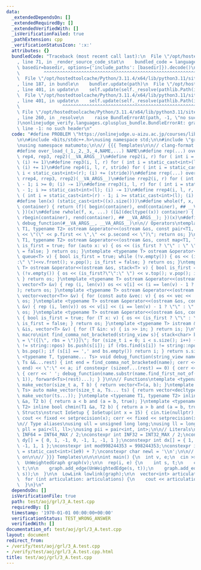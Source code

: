```yaml
---
data:
  _extendedDependsOn: []
  _extendedRequiredBy: []
  _extendedVerifiedWith: []
  _isVerificationFailed: true
  _pathExtension: cpp
  _verificationStatusIcon: ':x:'
  attributes: {}
  bundledCode: "Traceback (most recent call last):\n  File \"/opt/hostedtoolcache/Python/3.11.4/x64/lib/python3.11/site-packages/onlinejudge_verify/documentation/build.py\"\
    , line 71, in _render_source_code_stat\n    bundled_code = language.bundle(stat.path,\
    \ basedir=basedir, options={'include_paths': [basedir]}).decode()\n          \
    \         ^^^^^^^^^^^^^^^^^^^^^^^^^^^^^^^^^^^^^^^^^^^^^^^^^^^^^^^^^^^^^^^^^^^^^^^^^^^^^^^^^\n\
    \  File \"/opt/hostedtoolcache/Python/3.11.4/x64/lib/python3.11/site-packages/onlinejudge_verify/languages/cplusplus.py\"\
    , line 187, in bundle\n    bundler.update(path)\n  File \"/opt/hostedtoolcache/Python/3.11.4/x64/lib/python3.11/site-packages/onlinejudge_verify/languages/cplusplus_bundle.py\"\
    , line 401, in update\n    self.update(self._resolve(pathlib.Path(included), included_from=path))\n\
    \  File \"/opt/hostedtoolcache/Python/3.11.4/x64/lib/python3.11/site-packages/onlinejudge_verify/languages/cplusplus_bundle.py\"\
    , line 401, in update\n    self.update(self._resolve(pathlib.Path(included), included_from=path))\n\
    \                ^^^^^^^^^^^^^^^^^^^^^^^^^^^^^^^^^^^^^^^^^^^^^^^^^^^^^^^^^\n \
    \ File \"/opt/hostedtoolcache/Python/3.11.4/x64/lib/python3.11/site-packages/onlinejudge_verify/languages/cplusplus_bundle.py\"\
    , line 260, in _resolve\n    raise BundleErrorAt(path, -1, \"no such header\"\
    )\nonlinejudge_verify.languages.cplusplus_bundle.BundleErrorAt: graph-type.hpp:\
    \ line -1: no such header\n"
  code: "#define PROBLEM \"https://onlinejudge.u-aizu.ac.jp/courses/library/5/GRL/3/GRL_3_A\"\
    \n\n#include <bits/stdc++.h>\nusing namespace std;\n\n#include \"graph/low-link.hpp\"\
    \nusing namespace matumoto;\n\n// {{{ Templates\n\n// clang-format off\n\n// Macros\n\
    #define over_load_(_1,_2,_3,_4,NAME,...) NAME\n#define rep(...) over_load_(__VA_ARGS__,\
    \ rep4, rep3, rep2)(__VA_ARGS__)\n#define rep2(i, r) for ( int i = 0; i < static_cast<int>(r);\
    \ (i) += 1)\n#define rep3(i, l, r) for ( int i = static_cast<int>(l); i < static_cast<int>(r);\
    \ (i) += 1)\n#define rep4(i, l, r, stride) for ( int i = static_cast<int>(l);\
    \ i < static_cast<int>(r); (i) += (stride))\n#define rrep(...) over_load_(__VA_ARGS__,\
    \ rrep4, rrep3, rrep2)(__VA_ARGS__)\n#define rrep2(i, r) for ( int i = static_cast<int>(r)\
    \ - 1; i >= 0; (i) -= 1)\n#define rrep3(i, l, r) for ( int i = static_cast<int>(r)\
    \ - 1; i >= static_cast<int>(l); (i) -= 1)\n#define rrep4(i, l, r, stride) for\
    \ ( int i = static_cast<int>(r) - 1; i >= static_cast<int>(l); (i) -= (stride))\n\
    #define len(x) (static_cast<int>((x).size()))\n#define whole(f, x, ...) ([&](decltype((x))\
    \ container) { return (f)( begin(container), end(container), ## __VA_ARGS__);\
    \ })(x)\n#define rwhole(f, x, ...) ([&](decltype((x)) container) { return (f)(\
    \ rbegin(container), rend(container), ## __VA_ARGS__); })(x)\n#define debug(...)\
    \ debug_function(#__VA_ARGS__, __VA_ARGS__)\n\n// Operators\ntemplate <typename\
    \ T1, typename T2> ostream &operator<<(ostream &os, const pair<T1, T2> &p) { os\
    \ << \"(\" << p.first << \",\" << p.second << \")\"; return os; }\ntemplate <typename\
    \ T1, typename T2> ostream &operator<<(ostream &os, const map<T1, T2> &v) { bool\
    \ is_first = true; for (auto x: v) { os << (is_first ? \"\" : \" \") << x; is_first\
    \ = false; } return os; }\ntemplate <typename T> ostream &operator<<(ostream &os,\
    \ queue<T> v) { bool is_first = true; while (!v.empty()) { os << (is_first?\"\"\
    :\" \")<<v.front(); v.pop(); is_first = false; } return os; }\ntemplate <typename\
    \ T> ostream &operator<<(ostream &os, stack<T> v) { bool is_first = true; while\
    \ (!v.empty()) { os << (is_first?\"\":\" \") << v.top(); v.pop(); is_first=false;\
    \ } return os; }\ntemplate <typename T> ostream &operator<<(ostream &os, const\
    \ vector<T> &v) { rep (i, len(v)) os << v[i] << (i == len(v) - 1 ? \"\" : \" \"\
    ); return os; }\ntemplate <typename T> ostream &operator<<(ostream &os, const\
    \ vector<vector<T>> &v) { for (const auto &vec: v) { os << vec << '\\n'; } return\
    \ os; }\ntemplate <typename T> ostream &operator<<(ostream &os, const deque<T>\
    \ &v) { rep (i, len(v)) os << v[i] << (i == len(v) - 1 ? \"\" : \" \"); return\
    \ os; }\ntemplate <typename T> ostream &operator<<(ostream &os, const set<T> &v)\
    \ { bool is_first = true; for (T x: v) { os << (is_first ? \"\" : \" \") << x;\
    \ is_first = false; } return os; }\ntemplate <typename T> istream &operator>>(istream\
    \ &is, vector<T> &v) { for (T &in: v) { is >> in; } return is; }\n\n// For debug\
    \ macro\nint find_comma_not_bracketed(string_view s){ stack<char> bs; string lbs\
    \ = \"({[\", rbs = \")}]\"; for (size_t i = 0; i < s.size(); i++) { if (lbs.find(s[i])\
    \ != string::npos) bs.push(s[i]); if (rbs.find(s[i]) != string::npos and !bs.empty())\
    \ bs.pop(); if (s[i] == ',' and bs.empty()) return i; } return s.size(); }\ntemplate\
    \ <typename T, typename... Ts> void debug_function(string_view name, const T &a,\
    \ Ts &&...rest) { int end = find_comma_not_bracketed(name); cerr << name.substr(0,\
    \ end) << \":\" << a; if constexpr (sizeof...(rest) == 0) { cerr << '\\n'; } else\
    \ { cerr << ' '; debug_function(name.substr(name.find_first_not_of(' ', end +\
    \ 1)), forward<Ts>(rest)...); } }\n\n// Functions\ntemplate <typename T> vector<T>\
    \ make_vector(size_t a, T b) { return vector<T>(a, b); }\ntemplate <typename...\
    \ Ts> auto make_vector(size_t a, Ts... ts) { return vector<decltype(make_vector(ts...))>(a,\
    \ make_vector(ts...)); }\ntemplate <typename T1, typename T2> inline bool chmax(T1\
    \ &a, T2 b) { return a < b and (a = b, true); }\ntemplate <typename T1, typename\
    \ T2> inline bool chmin(T1 &a, T2 b) { return a > b and (a = b, true); }\n\n//\
    \ Structs\nstruct IoSetup { IoSetup(int x = 15) { cin.tie(nullptr); ios::sync_with_stdio(false);\
    \ cout << fixed << setprecision(x); cerr << fixed << setprecision(x); } } iosetup;\n\
    \n// Type aliases\nusing ull = unsigned long long;\nusing ll = long long;\nusing\
    \ pll = pair<ll, ll>;\nusing pii = pair<int, int>;\n\n// Literals\nconstexpr ll\
    \ INF64 = INT64_MAX / 2;\nconstexpr int INF32 = INT32_MAX / 2;\nconstexpr int\
    \ dy[] = { 0, 1, -1, 0, -1, 1, -1, 1 };\nconstexpr int dx[] = { 1, 0, 0, -1, -1,\
    \ -1, 1, 1 };\nconstexpr int mod998244353 = 998244353;\nconstexpr int mod1000000007\
    \ = static_cast<int>(1e9) + 7;\nconstexpr char newl = '\\n';\n\n// clang-format\
    \ on\n\n// }}} Templates\n\n\n\nint main() {\n  int v, e;\n  cin >> v >> e;\n\n\
    \  UnWeightedGraph graph(v);\n\n  rep(i, e) {\n    int s, t;\n    cin >> s >>\
    \ t;\n\n    graph.add_edge(UnWeightedEdge(s, t));\n    graph.add_edge(UnWeightedEdge(t,\
    \ s));\n  }\n\n  LowLink lowlink(graph);\n\n  vector<int> articulations = lowlink.articulations();\n\
    \  for (int articulation: articulations) {\n    cout << articulation << newl;\n\
    \  }\n}\n"
  dependsOn: []
  isVerificationFile: true
  path: test/aoj/grl/3_A.test.cpp
  requiredBy: []
  timestamp: '1970-01-01 00:00:00+00:00'
  verificationStatus: TEST_WRONG_ANSWER
  verifiedWith: []
documentation_of: test/aoj/grl/3_A.test.cpp
layout: document
redirect_from:
- /verify/test/aoj/grl/3_A.test.cpp
- /verify/test/aoj/grl/3_A.test.cpp.html
title: test/aoj/grl/3_A.test.cpp
---
```


